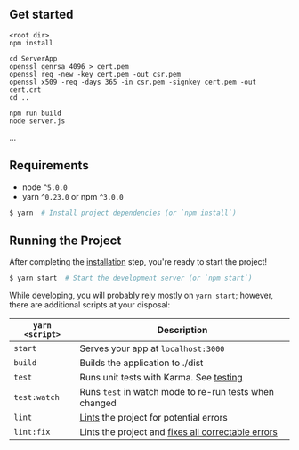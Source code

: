## Get started

```
<root dir>
npm install

cd ServerApp
openssl genrsa 4096 > cert.pem
openssl req -new -key cert.pem -out csr.pem
openssl x509 -req -days 365 -in csr.pem -signkey cert.pem -out cert.crt
cd ..

npm run build
node server.js
```

...

## Requirements
* node `^5.0.0`
* yarn `^0.23.0` or npm `^3.0.0`

```bash
$ yarn  # Install project dependencies (or `npm install`)
```

## Running the Project

After completing the [installation](#installation) step, you're ready to start the project!

```bash
$ yarn start  # Start the development server (or `npm start`)
```

While developing, you will probably rely mostly on `yarn start`; however, there are additional scripts at your disposal:

|`yarn <script>`    |Description|
|-------------------|-----------|
|`start`            |Serves your app at `localhost:3000`|
|`build`            |Builds the application to ./dist|
|`test`             |Runs unit tests with Karma. See [testing](#testing)|
|`test:watch`       |Runs `test` in watch mode to re-run tests when changed|
|`lint`             |[Lints](http://stackoverflow.com/questions/8503559/what-is-linting) the project for potential errors|
|`lint:fix`         |Lints the project and [fixes all correctable errors](http://eslint.org/docs/user-guide/command-line-interface.html#fix)|